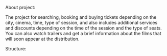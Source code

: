 About project:

The project for searching, booking and buying tickets depending on the city, cinema, time, type of session, and also includes additional services and discounts depending on the time of the session and the type of seats. You can also watch trailers and get a brief information about the films that will soon appear at the distribution.


Structure:

